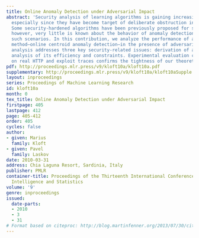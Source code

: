 ```yaml
---
title: Online Anomaly Detection under Adversarial Impact
abstract: 'Security analysis of learning algorithms is gaining increasing importance,
  especially since they have become target of deliberate obstruction in certain applications.
  Some security-hardened algorithms have been previously proposed for supervised learning;
  however, very little is known about the behavior of anomaly detection methods in
  such scenarios. In this contribution, we analyze the performance of a particular
  method—online centroid anomaly detection—in the presence of adversarial noise. Our
  analysis addresses three key security-related issues: derivation of an optimal attack,
  analysis of its efficiency and constraints. Experimental evaluation carried out
  on real HTTP and exploit traces confirms the tightness of our theoretical bounds.'
pdf: http://proceedings.mlr.press/v9/kloft10a/kloft10a.pdf
supplementary: http://proceedings.mlr.press/v9/kloft10a/kloft10aSupple.pdf
layout: inproceedings
series: Proceedings of Machine Learning Research
id: kloft10a
month: 0
tex_title: Online Anomaly Detection under Adversarial Impact
firstpage: 405
lastpage: 412
page: 405-412
order: 405
cycles: false
author:
- given: Marius
  family: Kloft
- given: Pavel
  family: Laskov
date: 2010-03-31
address: Chia Laguna Resort, Sardinia, Italy
publisher: PMLR
container-title: Proceedings of the Thirteenth International Conference on Artificial
  Intelligence and Statistics
volume: '9'
genre: inproceedings
issued:
  date-parts:
  - 2010
  - 3
  - 31
# Format based on citeproc: http://blog.martinfenner.org/2013/07/30/citeproc-yaml-for-bibliographies/
---
```

